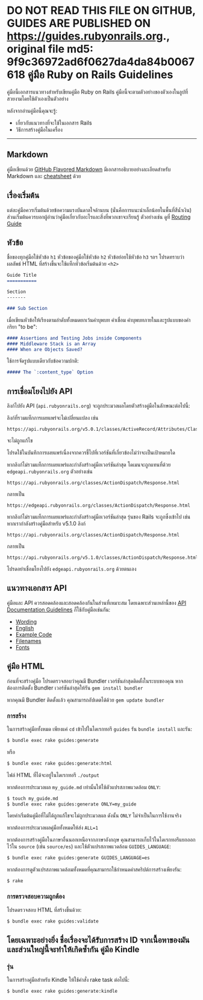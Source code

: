 **DO NOT READ THIS FILE ON GITHUB, GUIDES ARE PUBLISHED ON https://guides.rubyonrails.org.**, original file md5: 9f9c36972ad6f0627da4da84b0067618
คู่มือ Ruby on Rails Guidelines
===============================

คู่มือนี้เอกสารแนวทางสำหรับเขียนคู่มือ Ruby on Rails คู่มือนี้จะตามตัวอย่างของตัวเองในลูปที่สวยงามโดยใช้ตัวเองเป็นตัวอย่าง

หลังจากอ่านคู่มือนี้คุณจะรู้:

* เกี่ยวกับแนวทางที่จะใช้ในเอกสาร Rails
* วิธีการสร้างคู่มือในเครื่อง

--------------------------------------------------------------------------------

Markdown
-------

คู่มือเขียนด้วย [GitHub Flavored Markdown](https://help.github.com/articles/github-flavored-markdown) มีเอกสารอธิบายอย่างละเอียดสำหรับ Markdown และ [cheatsheet](https://daringfireball.net/projects/markdown/basics) ด้วย

เรื่องเริ่มต้น
--------

แต่ละคู่มือควรเริ่มต้นด้วยข้อความแรงบันดาลใจด้านบน (นั่นคือการแนะนำเล็กน้อยในพื้นที่สีน้ำเงิน) ส่วนเริ่มต้นควรบอกผู้อ่านว่าคู่มือเกี่ยวกับอะไรและสิ่งที่พวกเขาจะเรียนรู้ ตัวอย่างเช่น ดูที่ [Routing Guide](routing.html)

หัวข้อ
------

ชื่อของทุกคู่มือใช้หัวข้อ `h1` หัวข้อของคู่มือใช้หัวข้อ `h2` หัวข้อย่อยใช้หัวข้อ `h3` ฯลฯ โปรดทราบว่าผลลัพธ์ HTML ที่สร้างขึ้นจะใช้แท็กหัวข้อเริ่มต้นด้วย `<h2>`

```markdown
Guide Title
===========

Section
-------

### Sub Section
```

เมื่อเขียนหัวข้อให้เรียงตามลำดับทั้งหมดยกเว้นคำบุพบท คำเชื่อม คำบุพบทภายในและรูปแบบของคำกริยา "to be":

```markdown
#### Assertions and Testing Jobs inside Components
#### Middleware Stack is an Array
#### When are Objects Saved?
```

ใช้การจัดรูปแบบเดียวกับข้อความปกติ:

```markdown
##### The `:content_type` Option
```

การเชื่อมโยงไปยัง API
------------------

ลิงก์ไปยัง API (`api.rubyonrails.org`) จะถูกประมวลผลโดยตัวสร้างคู่มือในลักษณะต่อไปนี้:

ลิงก์ที่รวมแท็กการเผยแพร่จะไม่เปลี่ยนแปลง เช่น

```
https://api.rubyonrails.org/v5.0.1/classes/ActiveRecord/Attributes/ClassMethods.html
```

จะไม่ถูกแก้ไข

โปรดใช้ในบันทึกการเผยแพร่เนื่องจากควรชี้ไปที่เวอร์ชันที่เกี่ยวข้องไม่ว่าจะเป็นเป้าหมายใด

หากลิงก์ไม่รวมแท็กการเผยแพร่และกำลังสร้างคู่มือเวอร์ชันล่าสุด โดเมนจะถูกแทนที่ด้วย `edgeapi.rubyonrails.org` ตัวอย่างเช่น

```
https://api.rubyonrails.org/classes/ActionDispatch/Response.html
```

กลายเป็น

```
https://edgeapi.rubyonrails.org/classes/ActionDispatch/Response.html
```

หากลิงก์ไม่รวมแท็กการเผยแพร่และกำลังสร้างคู่มือเวอร์ชันล่าสุด รุ่นของ Rails จะถูกซึ่งเข้าไป เช่นหากเรากำลังสร้างคู่มือสำหรับ v5.1.0 ลิงก์

```
https://api.rubyonrails.org/classes/ActionDispatch/Response.html
```

กลายเป็น

```
https://api.rubyonrails.org/v5.1.0/classes/ActionDispatch/Response.html
```

โปรดอย่าเชื่อมโยงไปยัง `edgeapi.rubyonrails.org` ด้วยตนเอง

แนวทางเอกสาร API
----------------------------

คู่มือและ API ควรสอดคล้องและสอดคล้องกันในส่วนที่เหมาะสม โดยเฉพาะส่วนเหล่านี้ของ [API Documentation Guidelines](api_documentation_guidelines.html) ก็ใช้กับคู่มือเช่นกัน:

* [Wording](api_documentation_guidelines.html#wording)
* [English](api_documentation_guidelines.html#english)
* [Example Code](api_documentation_guidelines.html#example-code)
* [Filenames](api_documentation_guidelines.html#file-names)
* [Fonts](api_documentation_guidelines.html#fonts)

คู่มือ HTML
-----------

ก่อนที่จะสร้างคู่มือ โปรดตรวจสอบว่าคุณมี Bundler เวอร์ชันล่าสุดติดตั้งในระบบของคุณ หากต้องการติดตั้ง Bundler เวอร์ชันล่าสุดให้รัน `gem install bundler`

หากคุณมี Bundler ติดตั้งแล้ว คุณสามารถอัปเดตได้ด้วย `gem update bundler`

### การสร้าง

ในการสร้างคู่มือทั้งหมด เพียงแค่ `cd` เข้าไปในไดเรกทอรี `guides` รัน `bundle install` และรัน:

```bash
$ bundle exec rake guides:generate
```

หรือ

```bash
$ bundle exec rake guides:generate:html
```

ไฟล์ HTML ที่ได้จะอยู่ในไดเรกทอรี `./output`

หากต้องการประมวลผล `my_guide.md` เท่านั้นให้ใช้ตัวแปรสภาพแวดล้อม `ONLY`:

```bash
$ touch my_guide.md
$ bundle exec rake guides:generate ONLY=my_guide
```

โดยค่าเริ่มต้นคู่มือที่ไม่ได้ถูกแก้ไขจะไม่ถูกประมวลผล ดังนั้น `ONLY` ไม่จำเป็นในการใช้งานจริง

หากต้องการประมวลผลคู่มือทั้งหมดให้ส่ง `ALL=1`

หากต้องการสร้างคู่มือในภาษาอื่นนอกเหนือจากภาษาอังกฤษ คุณสามารถเก็บไว้ในไดเรกทอรีแยกออกไว้ใน `source` (เช่น `source/es`) และใช้ตัวแปรสภาพแวดล้อม `GUIDES_LANGUAGE`:

```bash
$ bundle exec rake guides:generate GUIDES_LANGUAGE=es
```

หากต้องการดูตัวแปรสภาพแวดล้อมทั้งหมดที่คุณสามารถใช้กำหนดค่าสคริปต์การสร้างเพียงรัน:

```bash
$ rake
```

### การตรวจสอบความถูกต้อง

โปรดตรวจสอบ HTML ที่สร้างขึ้นด้วย:

```bash
$ bundle exec rake guides:validate
```

โดยเฉพาะอย่างยิ่ง ชื่อเรื่องจะได้รับการสร้าง ID จากเนื้อหาของมันและส่วนใหญ่นี้จะทำให้เกิดซ้ำกัน
คู่มือ Kindle
-------------

### รุ่น

ในการสร้างคู่มือสำหรับ Kindle ให้ใช้คำสั่ง rake task ต่อไปนี้:

```bash
$ bundle exec rake guides:generate:kindle
```
